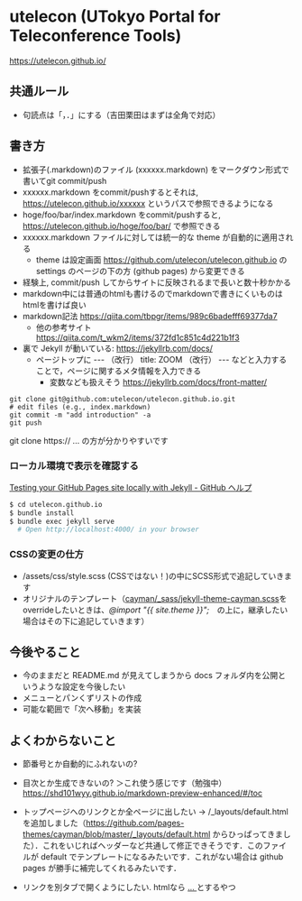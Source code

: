 # utelecon (UTokyo Portal for Teleconference Tools)

https://utelecon.github.io/


## 共通ルール
* 句読点は「，．」にする（吉田栗田はまずは全角で対応）

## 書き方

* 拡張子(.markdown)のファイル (xxxxxx.markdown) をマークダウン形式で書いてgit commit/push
* xxxxxx.markdown をcommit/pushするとそれは, https://utelecon.github.io/xxxxxx というパスで参照できるようになる
* hoge/foo/bar/index.markdown をcommit/pushすると, https://utelecon.github.io/hoge/foo/bar/  で参照できる
* xxxxxx.markdown ファイルに対しては統一的な theme が自動的に適用される
  * theme は設定画面 https://github.com/utelecon/utelecon.github.io  の settings のページの下の方 (github pages) から変更できる
* 経験上, commit/push してからサイトに反映されるまで長いと数十秒かかる
* markdown中には普通のhtmlも書けるのでmarkdownで書きにくいものはhtmlを書けば良い
* markdown記法 https://qiita.com/tbpgr/items/989c6badefff69377da7
  * 他の参考サイト https://qiita.com/t_wkm2/items/372fd1c851c4d221b1f3
* 裏で Jekyll が動いている: https://jekyllrb.com/docs/
  * ページトップに --- （改行） title: ZOOM （改行） --- などと入力することで，ページに関するメタ情報を入力できる
    * 変数なども扱えそう https://jekyllrb.com/docs/front-matter/

```
git clone git@github.com:utelecon/utelecon.github.io.git
# edit files (e.g., index.markdown)
git commit -m "add introduction" -a
git push
```
git clone https:// ... の方が分かりやすいです

### ローカル環境で表示を確認する
[Testing your GitHub Pages site locally with Jekyll - GitHub ヘルプ](https://help.github.com/ja/github/working-with-github-pages/testing-your-github-pages-site-locally-with-jekyll)

```bash
$ cd utelecon.github.io
$ bundle install
$ bundle exec jekyll serve
  # Open http://localhost:4000/ in your browser
```
### CSSの変更の仕方
* /assets/css/style.scss  (CSSではない！)の中にSCSS形式で追記していきます
* オリジナルのテンプレート（[cayman/_sass/jekyll-theme-cayman.scss](https://github.com/pages-themes/cayman/blob/master/_sass/jekyll-theme-cayman.scss)をoverrideしたいときは、*@import "{{ site.theme }}";*　の上に，継承したい場合はその下に追記していきます）


## 今後やること
* 今のままだと README.md が見えてしまうから docs フォルダ内を公開というような設定を今後したい
* メニューとパンくずリストの作成
* 可能な範囲で「次へ移動」を実装


## よくわからないこと

* 節番号とか自動的にふれないの?
* 目次とか生成できないの?
＞これ使う感じです（勉強中）
https://shd101wyy.github.io/markdown-preview-enhanced/#/toc

* トップページへのリンクとか全ページに出したい → /_layouts/default.html を追加しました（https://github.com/pages-themes/cayman/blob/master/_layouts/default.html からひっぱってきました）．これをいじればヘッダーなど共通して修正できそうです．このファイルが default でテンプレートになるみたいです．これがない場合は github pages が勝手に補完してくれるみたいです．
* リンクを別タブで開くようにしたい. htmlなら <a href="xxxx.html" target="_blank"> ... </a> とするやつ
